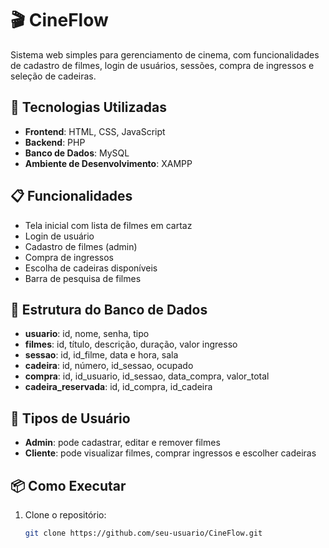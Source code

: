 # 🎬 CineFlow

Sistema web simples para gerenciamento de cinema, com funcionalidades de cadastro de filmes, login de usuários, sessões, compra de ingressos e seleção de cadeiras.

## 🚀 Tecnologias Utilizadas

- **Frontend**: HTML, CSS, JavaScript
- **Backend**: PHP
- **Banco de Dados**: MySQL
- **Ambiente de Desenvolvimento**: XAMPP

## 📋 Funcionalidades

- Tela inicial com lista de filmes em cartaz
- Login de usuário
- Cadastro de filmes (admin)
- Compra de ingressos
- Escolha de cadeiras disponíveis
- Barra de pesquisa de filmes

## 🧩 Estrutura do Banco de Dados

- **usuario**: id, nome, senha, tipo
- **filmes**: id, título, descrição, duração, valor ingresso
- **sessao**: id, id_filme, data e hora, sala
- **cadeira**: id, número, id_sessao, ocupado
- **compra**: id, id_usuario, id_sessao, data_compra, valor_total
- **cadeira_reservada**: id, id_compra, id_cadeira

## 🔐 Tipos de Usuário

- **Admin**: pode cadastrar, editar e remover filmes
- **Cliente**: pode visualizar filmes, comprar ingressos e escolher cadeiras

## 📦 Como Executar

1. Clone o repositório:
   ```bash
   git clone https://github.com/seu-usuario/CineFlow.git
